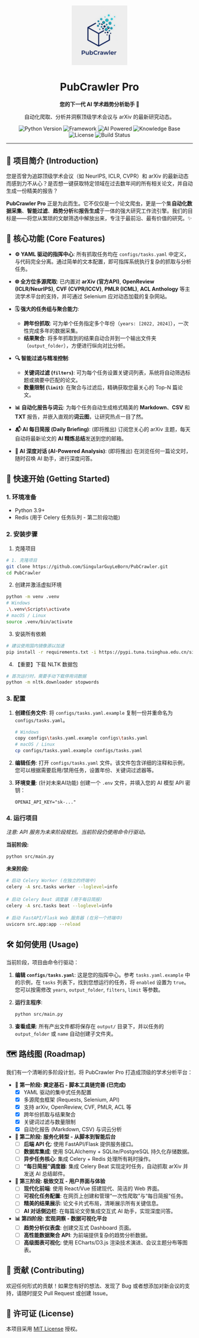<div align="center">
  <img src="./logo.png" alt="PubCrawler Pro Logo" width="150"/>
  <h1>PubCrawler Pro</h1>
  <p>
    <strong>您的下一代 AI 学术趋势分析助手 🚀</strong>
  </p>
  <p>
    自动化爬取、分析并洞察顶级学术会议与 arXiv 的最新研究动态。
  </p>
  <p>
    <img src="https://img.shields.io/badge/Python-3.9+-blue.svg" alt="Python Version">
    <img src="https://img.shields.io/badge/Framework-Flask/Celery-orange" alt="Framework">
    <img src="https://img.shields.io/badge/AI%20Powered-Analysis%20%26%20Briefing-blueviolet" alt="AI Powered">
    <img src="https://img.shields.io/badge/Knowledge%20Base-YAML-informational" alt="Knowledge Base">
    <img src="https://img.shields.io/badge/License-MIT-yellow.svg" alt="License">
    <img src="https://img.shields.io/badge/build-passing-brightgreen" alt="Build Status">
  </p>
</div>

---

## 🧐 项目简介 (Introduction)

您是否曾为追踪顶级学术会议（如 NeurIPS, ICLR, CVPR）和 arXiv 的最新动态而感到力不从心？是否想一键获取特定领域在过去数年间的所有相关论文，并自动生成一份精美的报告？

**PubCrawler Pro** 正是为此而生。它不仅仅是一个论文爬虫，更是一个集**自动化数据采集**、**智能过滤**、**趋势分析**和**报告生成**于一体的强大研究工作流引擎。我们的目标是——将您从繁琐的文献筛选中解放出来，专注于最前沿、最有价值的研究。✨

## 🌟 核心功能 (Core Features)

*   **⚙️ YAML 驱动的指挥中心**: 所有抓取任务均在 `configs/tasks.yaml` 中定义，与代码完全分离。通过简单的文本配置，即可指挥系统执行复杂的抓取与分析任务。

*   **🌐 全方位多源爬取**: 已内置对 **arXiv (官方API)**, **OpenReview (ICLR/NeurIPS)**, **CVF (CVPR/ICCV)**, **PMLR (ICML)**, **ACL Anthology** 等主流学术平台的支持，并可通过 Selenium 应对动态加载的复杂网站。

*   **🗓️ 强大的任务组与聚合能力**:
    *   **跨年份抓取**: 可为单个任务指定多个年份（`years: [2022, 2024]`），一次性完成多年的数据采集。
    *   **结果聚合**: 将多年抓取到的结果自动合并到一个输出文件夹（`output_folder`），方便进行纵向对比分析。

*   **🔍 智能过滤与精准控制**:
    *   **关键词过滤 (`filters`)**: 可为每个任务设置关键词列表，系统将自动筛选标题或摘要中匹配的论文。
    *   **数量限制 (`limit`)**: 在聚合与过滤后，精确获取您最关心的 Top-N 篇论文。

*   **📊 自动化报告与词云**: 为每个任务自动生成格式精美的 **Markdown**、**CSV** 和 **TXT** 报告，并嵌入直观的**词云图**，让研究热点一目了然。

*   **📬 AI 每日简报 (Daily Briefing)**: (即将推出) 订阅您关心的 arXiv 主题，每天自动将最新论文的 **AI 精炼总结**发送到您的邮箱。

*   **🧠 AI 深度对话 (AI-Powered Analysis)**: (即将推出) 在浏览任何一篇论文时，随时召唤 AI 助手，进行深度问答。

## 🚀 快速开始 (Getting Started)

### 1. 环境准备

*   Python 3.9+
*   Redis (用于 Celery 任务队列 - 第二阶段功能)

### 2. 安装步骤
1. 克隆项目
```bash
# 1. 克隆项目
git clone https://github.com/SingularGuyLeBorn/PubCrawler.git
cd PubCrawler
```

2. 创建并激活虚拟环境
```bash
python -m venv .venv
# Windows
.\.venv\Scripts\activate
# macOS / Linux
source .venv/bin/activate
```
3. 安装所有依赖
```bash
# 建议使用国内镜像源以加速
pip install -r requirements.txt -i https://pypi.tuna.tsinghua.edu.cn/simple
```

4. 【重要】下载 NLTK 数据包
```bash
# 首次运行时，需要手动下载停用词数据
python -m nltk.downloader stopwords
```

### 3. 配置

1.  **创建任务文件**: 将 `configs/tasks.yaml.example` 复制一份并重命名为 `configs/tasks.yaml`。
    ```bash
    # Windows
    copy configs\tasks.yaml.example configs\tasks.yaml
    # macOS / Linux
    cp configs/tasks.yaml.example configs/tasks.yaml
    ```
2.  **编辑任务**: 打开 `configs/tasks.yaml` 文件。该文件包含详细的注释和示例，您可以根据需要启用/禁用任务，设置年份、关键词过滤器等。

3.  **环境变量**: (针对未来AI功能) 创建一个 `.env` 文件，并填入您的 AI 模型 API 密钥：
    ```    
    OPENAI_API_KEY="sk-..."
    ```

### 4. 运行项目

*注意: API 服务为未来阶段规划。当前阶段仍使用命令行驱动。*

**当前阶段:**
```bash
python src/main.py
```

**未来阶段:**
```bash
# 启动 Celery Worker (在独立的终端中)
celery -A src.tasks worker --loglevel=info

# 启动 Celery Beat 调度器 (用于每日简报)
celery -A src.tasks beat --loglevel=info

# 启动 FastAPI/Flask Web 服务器 (在另一个终端中)
uvicorn src.app:app --reload
```

## 🛠️ 如何使用 (Usage)

当前阶段，项目由命令行驱动：

1.  **编辑 `configs/tasks.yaml`**: 这是您的指挥中心。参考 `tasks.yaml.example` 中的示例，在 `tasks` 列表下，找到您想运行的任务，将 `enabled` 设置为 `true`。您可以按需修改 `years`, `output_folder`, `filters`, `limit` 等参数。

2.  **运行主程序**:
    ```bash
    python src/main.py
    ```

3.  **查看成果**:
    所有产出文件都将保存在 `output/` 目录下，并以任务的 `output_folder` 或 `name` 自动创建子文件夹。

## 🗺️ 路线图 (Roadmap)

我们有一个清晰的多阶段计划，将 PubCrawler Pro 打造成顶级的学术分析平台：

*   **🧱 第一阶段: 奠定基石 - 脚本工具链完善 (已完成)**
    *   [x] YAML 驱动的集中式任务配置
    *   [x] 多源爬虫框架 (Requests, Selenium, API)
    *   [x] 支持 arXiv, OpenReview, CVF, PMLR, ACL 等
    *   [x] 跨年份抓取与结果聚合
    *   [x] 关键词过滤与数量限制
    *   [x] 自动化报告 (Markdown, CSV) 与词云分析

*   **🚀 第二阶段: 服务化转型 - 从脚本到智能后台**
    *   [ ] **后端 API 化**: 使用 FastAPI/Flask 提供服务接口。
    *   [ ] **数据库集成**: 使用 SQLAlchemy + SQLite/PostgreSQL 持久化存储数据。
    *   [ ] **异步任务核心**: 集成 Celery + Redis 处理所有耗时操作。
    *   [ ] **“每日简报”调度器**: 集成 Celery Beat 实现定时任务，自动抓取 arXiv 并发送 AI 总结邮件。

*   **🎨 第三阶段: 极致交互 - 用户界面与体验**
    *   [ ] **现代化前端**: 使用 React/Vue 搭建现代、简洁的 Web 界面。
    *   [ ] **可视化任务配置**: 在网页上创建和管理“一次性爬取”与“每日简报”任务。
    *   [ ] **精美的结果展示**: 论文卡片式布局，清晰展示所有关键信息。
    *   [ ] **AI 对话侧边栏**: 在每篇论文旁集成交互式 AI 助手，实现深度问答。

*   **📊 第四阶段: 宏观洞察 - 数据可视化平台**
    *   [ ] **趋势分析仪表盘**: 创建交互式 Dashboard 页面。
    *   [ ] **高性能数据聚合 API**: 为前端提供复杂的趋势分析数据。
    *   [ ] **高级图表可视化**: 使用 ECharts/D3.js 渲染技术演进、会议主题分布等图表。

## 🙌 贡献 (Contributing)

欢迎任何形式的贡献！如果您有好的想法、发现了 Bug 或者想添加对新会议的支持，请随时提交 Pull Request 或创建 Issue。

## 📄 许可证 (License)

本项目采用 [MIT License](LICENSE) 授权。